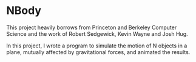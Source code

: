 # NBody
This project heavily borrows from Princeton and Berkeley Computer Science and the work of Robert Sedgewick, Kevin Wayne and Josh Hug.

In this project, I wrote a program to simulate the motion of N objects in a plane, mutually affected by gravitational forces, and animated the results.
